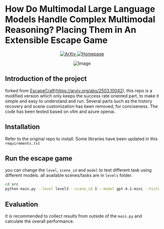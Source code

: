 # How Do Multimodal Large Language Models Handle Complex Multimodal Reasoning? Placing Them in An Extensible Escape Game


<p align="center">
  <a href="https://arxiv.org/abs/2503.10042">
    <img src="https://img.shields.io/badge/arXiv-2503.10042-b31b1b.svg" alt="ArXiv">
  </a>
  <a href="https://thunlp-mt.github.io/EscapeCraft/">
    <img src="https://img.shields.io/badge/Homepage-Website-blue" alt="Homepage">
  </a>
</p>


<p align="center">
<img src="./figures/teaser_git.png" alt="Image">
</p>


## Introduction of the project 
forked from [EscapeCraft](https://github.com/THUNLP-MT/EscapeCraft)(https://arxiv.org/abs/2503.10042), this repo is a modified version which only keeps the success rate oriented part, to make it simple and easy to understand and run. 
Several parts such as the history recovery and scene customization has been removed, for conciseness.
The code has been tested based on vllm and azure openai.

## Installation
Refer to the original repo to install. Some libraries have been updated in this `requirements.txt`



## Run the escape game

you can change the `level`, `scene_id` and `model` to test different task using different models.
all available scenes/tasks are in `levels` folder.
```bash
cd src
python main.py --level level3 --scene_id 3 --model gpt-4.1-mini --history_type full --hint
```



## Evaluation
It is recommended to collect results from outside of the `main.py` and calculate the overall performance. 

